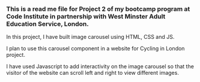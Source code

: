 ### This is a read me file for Project 2 of my bootcamp program at Code Institute in partnership with West Minster Adult Education Service, London.

In this project, I have built image carousel using HTML, CSS and JS.

I plan to use this carousel component in a website for Cycling in London project. 

I have used Javascript to add interactivity on the image carousel so that the visitor of the website can scroll left and right to view different images.
